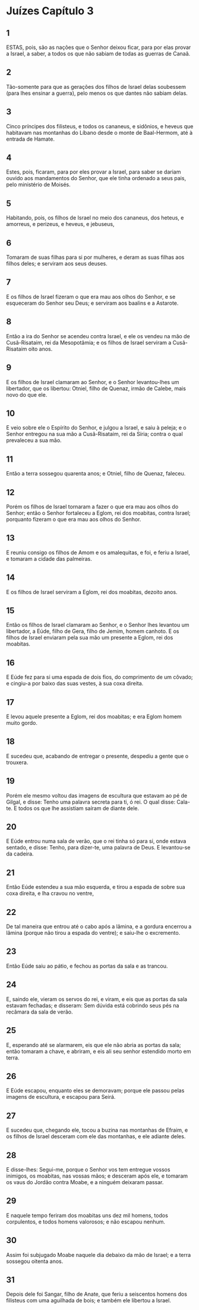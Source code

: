 # Juízes Capítulo 3

## 1
ESTAS, pois, são as nações que o Senhor deixou ficar, para por elas provar a Israel, a saber, a todos os que não sabiam de todas as guerras de Canaã.

## 2
Tão-somente para que as gerações dos filhos de Israel delas soubessem (para lhes ensinar a guerra), pelo menos os que dantes não sabiam delas.

## 3
Cinco príncipes dos filisteus, e todos os cananeus, e sidônios, e heveus que habitavam nas montanhas do Líbano desde o monte de Baal-Hermom, até à entrada de Hamate.

## 4
Estes, pois, ficaram, para por eles provar a Israel, para saber se dariam ouvido aos mandamentos do Senhor, que ele tinha ordenado a seus pais, pelo ministério de Moisés.

## 5
Habitando, pois, os filhos de Israel no meio dos cananeus, dos heteus, e amorreus, e perizeus, e heveus, e jebuseus,

## 6
Tomaram de suas filhas para si por mulheres, e deram as suas filhas aos filhos deles; e serviram aos seus deuses.

## 7
E os filhos de Israel fizeram o que era mau aos olhos do Senhor, e se esqueceram do Senhor seu Deus; e serviram aos baalins e a Astarote.

## 8
Então a ira do Senhor se acendeu contra Israel, e ele os vendeu na mão de Cusã-Risataim, rei da Mesopotâmia; e os filhos de Israel serviram a Cusã-Risataim oito anos.

## 9
E os filhos de Israel clamaram ao Senhor, e o Senhor levantou-lhes um libertador, que os libertou: Otniel, filho de Quenaz, irmão de Calebe, mais novo do que ele.

## 10
E veio sobre ele o Espírito do Senhor, e julgou a Israel, e saiu à peleja; e o Senhor entregou na sua mão a Cusã-Risataim, rei da Síria; contra o qual prevaleceu a sua mão.

## 11
Então a terra sossegou quarenta anos; e Otniel, filho de Quenaz, faleceu.

## 12
Porém os filhos de Israel tornaram a fazer o que era mau aos olhos do Senhor; então o Senhor fortaleceu a Eglom, rei dos moabitas, contra Israel; porquanto fizeram o que era mau aos olhos do Senhor.

## 13
E reuniu consigo os filhos de Amom e os amalequitas, e foi, e feriu a Israel, e tomaram a cidade das palmeiras.

## 14
E os filhos de Israel serviram a Eglom, rei dos moabitas, dezoito anos.

## 15
Então os filhos de Israel clamaram ao Senhor, e o Senhor lhes levantou um libertador, a Eúde, filho de Gera, filho de Jemim, homem canhoto. E os filhos de Israel enviaram pela sua mão um presente a Eglom, rei dos moabitas.

## 16
E Eúde fez para si uma espada de dois fios, do comprimento de um côvado; e cingiu-a por baixo das suas vestes, à sua coxa direita.

## 17
E levou aquele presente a Eglom, rei dos moabitas; e era Eglom homem muito gordo.

## 18
E sucedeu que, acabando de entregar o presente, despediu a gente que o trouxera.

## 19
Porém ele mesmo voltou das imagens de escultura que estavam ao pé de Gilgal, e disse: Tenho uma palavra secreta para ti, ó rei. O qual disse: Cala-te. E todos os que lhe assistiam saíram de diante dele.

## 20
E Eúde entrou numa sala de verão, que o rei tinha só para si, onde estava sentado, e disse: Tenho, para dizer-te, uma palavra de Deus. E levantou-se da cadeira.

## 21
Então Eúde estendeu a sua mão esquerda, e tirou a espada de sobre sua coxa direita, e lha cravou no ventre,

## 22
De tal maneira que entrou até o cabo após a lâmina, e a gordura encerrou a lâmina (porque não tirou a espada do ventre); e saiu-lhe o excremento.

## 23
Então Eúde saiu ao pátio, e fechou as portas da sala e as trancou.

## 24
E, saindo ele, vieram os servos do rei, e viram, e eis que as portas da sala estavam fechadas; e disseram: Sem dúvida está cobrindo seus pés na recâmara da sala de verão.

## 25
E, esperando até se alarmarem, eis que ele não abria as portas da sala; então tomaram a chave, e abriram, e eis ali seu senhor estendido morto em terra.

## 26
E Eúde escapou, enquanto eles se demoravam; porque ele passou pelas imagens de escultura, e escapou para Seirá.

## 27
E sucedeu que, chegando ele, tocou a buzina nas montanhas de Efraim, e os filhos de Israel desceram com ele das montanhas, e ele adiante deles.

## 28
E disse-lhes: Segui-me, porque o Senhor vos tem entregue vossos inimigos, os moabitas, nas vossas mãos; e desceram após ele, e tomaram os vaus do Jordão contra Moabe, e a ninguém deixaram passar.

## 29
E naquele tempo feriram dos moabitas uns dez mil homens, todos corpulentos, e todos homens valorosos; e não escapou nenhum.

## 30
Assim foi subjugado Moabe naquele dia debaixo da mão de Israel; e a terra sossegou oitenta anos.

## 31
Depois dele foi Sangar, filho de Anate, que feriu a seiscentos homens dos filisteus com uma aguilhada de bois; e também ele libertou a Israel.

